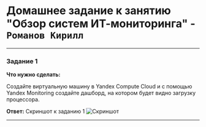# Домашнее задание к занятию "Обзор систем ИТ-мониторинга" - `Романов Кирилл`


---

### Задание 1

**Что нужно сделать:**

Создайте виртуальную машину в Yandex Compute Cloud и с помощью Yandex Monitoring создайте дашборд, на котором будет видно загрузку процессора.

**Ответ:**
Скриншот к заданию 1
![Скриншот](https://github.com/Monoroki/gitlab-hw/tree/main/img/moni.png)

---

